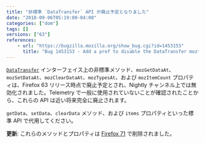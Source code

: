 ```yaml
---
title: "非標準 `DataTransfer` API が廃止予定となりました"
date: "2018-09-06T05:19:00-04:00"
categories: ["dom"]
tags: []
versions: ["63"]
references:
    - url: "https://bugzilla.mozilla.org/show_bug.cgi?id=1453153"
      title: "Bug 1453153 - Add a pref to disable the DataTransfer moz*At APIs for content"
---
```

[`DataTransfer`](https://developer.mozilla.org/docs/Web/API/DataTransfer) インターフェイス上の非標準メソッド、`mozGetDataAt`、`mozSetDataAt`、`mozClearDataAt`、`mozTypesAt`、および `mozItemCount` プロパティは、Firefox 63 リリース時点で廃止予定とされ、Nightly チャンネル上では無効化されました。Telemetry で一般に使用されていないことが確認されたことから、これらの API は近い将来完全に廃止されます。

`getData`、`setData`、`clearData` メソッド、および `items` プロパティといった標準 API で代用してください。

**更新**: これらのメソッドとプロパティは [Firefox 71](https://www.fxsitecompat.dev/ja/docs/2019/non-standard-datatransfer-apis-have-been-removed/) で削除されました。
